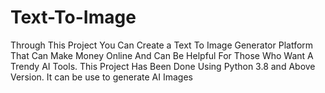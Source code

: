 # Text-To-Image
Through This Project You Can Create a Text To Image Generator Platform That Can Make Money Online And Can Be Helpful For Those Who Want A Trendy AI Tools. This Project Has Been Done Using Python 3.8 and Above Version. It can be use to generate AI Images
